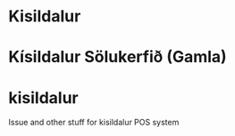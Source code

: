 Kisildalur
==========

Kísildalur Sölukerfið (Gamla)
=======
# kisildalur
Issue and other stuff for kisildalur POS system
